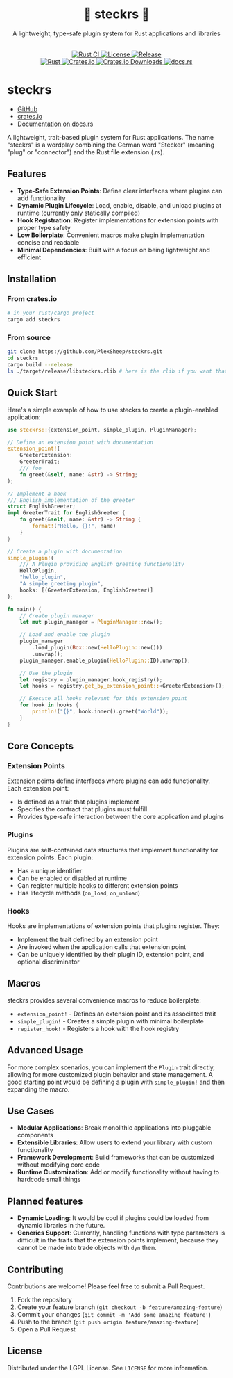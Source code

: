<div align="center">
  <h1>🔌 steckrs 🧩</h1>
  <p>
    A lightweight, type-safe plugin system for Rust applications and libraries
  </p>
  <br/>
  <a href="https://github.com/PlexSheep/steckrs/actions/workflows/cargo.yaml">
    <img src="https://img.shields.io/github/actions/workflow/status/PlexSheep/steckrs/cargo.yaml?label=Rust%20CI" alt="Rust CI"/>
  </a>
  <a href="https://github.com/PlexSheep/steckrs/blob/master/LICENSE">
    <img src="https://img.shields.io/crates/l/steckrs" alt="License"/>
  </a>
  <a href="https://github.com/PlexSheep/steckrs/releases">
    <img src="https://img.shields.io/github/v/release/PlexSheep/steckrs" alt="Release"/>
  </a>
  <br/>
  <a href="https://rust-lang.org">
    <img src="https://img.shields.io/badge/language-Rust-blue.svg" alt="Rust"/>
  </a>
  <a href="https://crates.io/crates/steckrs">
    <img alt="Crates.io" src="https://img.shields.io/crates/v/steckrs">
    <img alt="Crates.io Downloads" src="https://img.shields.io/crates/d/steckrs">
  </a>
  <a href="https://docs.rs/steckrs/latest/steckrs/">
    <img alt="docs.rs" src="https://img.shields.io/docsrs/steckrs">
  </a>
</div>

# steckrs

* [GitHub](https://github.com/PlexSheep/steckrs)
* [crates.io](https://crates.io/crates/steckrs)
* [Documentation on docs.rs](https://docs.rs/steckrs/latest/steckrs/)

A lightweight, trait-based plugin system for Rust applications.
The name "steckrs" is a wordplay combining the German word "Stecker" (meaning "plug" or "connector") and the Rust file extension (.rs).

## Features

- **Type-Safe Extension Points**: Define clear interfaces where plugins can add functionality
- **Dynamic Plugin Lifecycle**: Load, enable, disable, and unload plugins at runtime (currently only statically compiled)
- **Hook Registration**: Register implementations for extension points with proper type safety
- **Low Boilerplate**: Convenient macros make plugin implementation concise and readable
- **Minimal Dependencies**: Built with a focus on being lightweight and efficient

## Installation

### From crates.io

```bash
# in your rust/cargo project
cargo add steckrs
```

### From source

```bash
git clone https://github.com/PlexSheep/steckrs.git
cd steckrs
cargo build --release
ls ./target/release/libsteckrs.rlib # here is the rlib if you want that
```

## Quick Start

Here's a simple example of how to use steckrs to create a plugin-enabled application:

```rust
use steckrs::{extension_point, simple_plugin, PluginManager};

// Define an extension point with documentation
extension_point!(
    GreeterExtension:
    GreeterTrait;
    /// foo
    fn greet(&self, name: &str) -> String;
);

// Implement a hook
/// English implementation of the greeter
struct EnglishGreeter;
impl GreeterTrait for EnglishGreeter {
    fn greet(&self, name: &str) -> String {
        format!("Hello, {}!", name)
    }
}

// Create a plugin with documentation
simple_plugin!(
    /// A Plugin providing English greeting functionality
    HelloPlugin,
    "hello_plugin",
    "A simple greeting plugin",
    hooks: [(GreeterExtension, EnglishGreeter)]
);

fn main() {
    // Create plugin manager
    let mut plugin_manager = PluginManager::new();

    // Load and enable the plugin
    plugin_manager
        .load_plugin(Box::new(HelloPlugin::new()))
        .unwrap();
    plugin_manager.enable_plugin(HelloPlugin::ID).unwrap();

    // Use the plugin
    let registry = plugin_manager.hook_registry();
    let hooks = registry.get_by_extension_point::<GreeterExtension>();

    // Execute all hooks relevant for this extension point
    for hook in hooks {
        println!("{}", hook.inner().greet("World"));
    }
}
```

## Core Concepts

### Extension Points

Extension points define interfaces where plugins can add functionality. Each extension point:
- Is defined as a trait that plugins implement
- Specifies the contract that plugins must fulfill
- Provides type-safe interaction between the core application and plugins

### Plugins

Plugins are self-contained data structures that implement functionality for extension points. Each plugin:
- Has a unique identifier
- Can be enabled or disabled at runtime
- Can register multiple hooks to different extension points
- Has lifecycle methods (`on_load`, `on_unload`)

### Hooks

Hooks are implementations of extension points that plugins register. They:
- Implement the trait defined by an extension point
- Are invoked when the application calls that extension point
- Can be uniquely identified by their plugin ID, extension point, and optional discriminator

## Macros

steckrs provides several convenience macros to reduce boilerplate:

- `extension_point!` - Defines an extension point and its associated trait
- `simple_plugin!` - Creates a simple plugin with minimal boilerplate
- `register_hook!` - Registers a hook with the hook registry

## Advanced Usage

For more complex scenarios, you can implement the `Plugin` trait directly, allowing for more customized plugin behavior and state management. A good starting point would be defining a plugin with `simple_plugin!` and then expanding the macro.

## Use Cases

- **Modular Applications**: Break monolithic applications into pluggable components
- **Extensible Libraries**: Allow users to extend your library with custom functionality
- **Framework Development**: Build frameworks that can be customized without modifying core code
- **Runtime Customization**: Add or modify functionality without having to hardcode small things

## Planned features

- **Dynamic Loading**: It would be cool if plugins could be loaded from dynamic
  libraries in the future.
- **Generics Support**: Currently, handling functions with type parameters is
  difficult in the traits that the extension points implement, because they cannot
  be made into trade objects with `dyn` then.

## Contributing

Contributions are welcome! Please feel free to submit a Pull Request.

1. Fork the repository
2. Create your feature branch (`git checkout -b feature/amazing-feature`)
3. Commit your changes (`git commit -m 'Add some amazing feature'`)
4. Push to the branch (`git push origin feature/amazing-feature`)
5. Open a Pull Request

## License

Distributed under the LGPL License. See `LICENSE` for more information.
